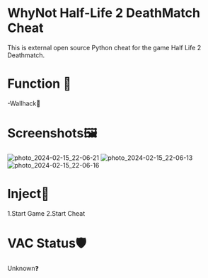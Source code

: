 # WhyNot Half-Life 2 DeathMatch Cheat
This is external open source Python cheat for the game Half Life 2 Deathmatch.
# Function 🐇
-Wallhack👀 
# Screenshots🖼
![photo_2024-02-15_22-06-21](https://github.com/Andrewprogramer/whynothl2dm/assets/114591031/1d3fe126-a2c3-4935-853d-7c4f4f3b55c1)
![photo_2024-02-15_22-06-13](https://github.com/Andrewprogramer/whynothl2dm/assets/114591031/5138b4f5-c5b8-4d99-8feb-09ff099ade94)
![photo_2024-02-15_22-06-16](https://github.com/Andrewprogramer/whynothl2dm/assets/114591031/536c30f3-0b23-4881-8767-d69cdb3eac71)
# Inject💉
1.Start Game
2.Start Cheat
# VAC Status🛡
Unknown❓
